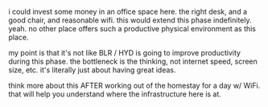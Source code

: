 i could invest some money in an office space here. the right desk, and a good chair, and reasonable wifi. this would extend this phase indefinitely. yeah. no other place offers such a productive physical environment as this place.

my point is that it's not like BLR / HYD is going to improve productivity during this phase. the bottleneck is the thinking, not internet speed, screen size, etc. it's literally just about having great ideas.

think more about this AFTER working out of the homestay for a day w/ WiFi. that will help you understand where the infrastructure here is at.